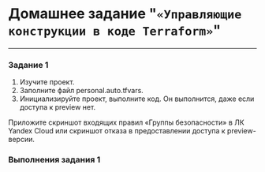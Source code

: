 # Домашнее задание "`«Управляющие конструкции в коде Terraform»`"   

---

### Задание 1

1) Изучите проект.
2) Заполните файл personal.auto.tfvars.
3) Инициализируйте проект, выполните код. Он выполнится, даже если доступа к preview нет.

Приложите скриншот входящих правил «Группы безопасности» в ЛК Yandex Cloud или скриншот отказа в предоставлении доступа к preview-версии.

### Выполнения задания 1

